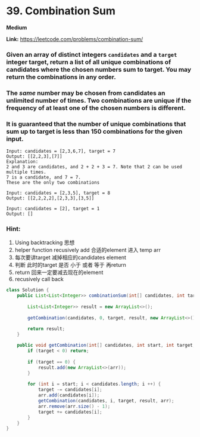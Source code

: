 # 39. Combination Sum

**Medium**

**Link:** https://leetcode.com/problems/combination-sum/


### Given an array of distinct integers `candidates` and a `target` integer target, return a list of all unique combinations of candidates where the chosen numbers sum to target. You may return the combinations in any order.

### The *same* number may be chosen from candidates an unlimited number of times. Two combinations are unique if the frequency of at least one of the chosen numbers is different.

### It is guaranteed that the number of unique combinations that sum up to target is less than 150 combinations for the given input.



```
Input: candidates = [2,3,6,7], target = 7
Output: [[2,2,3],[7]]
Explanation:
2 and 3 are candidates, and 2 + 2 + 3 = 7. Note that 2 can be used multiple times.
7 is a candidate, and 7 = 7.
These are the only two combinations

Input: candidates = [2,3,5], target = 8
Output: [[2,2,2,2],[2,3,3],[3,5]]

Input: candidates = [2], target = 1
Output: []
```

### Hint:
1. Using backtracking 思想
2. helper function recusively add 合适的element 进入 temp arr
3. 每次要讲target 减掉相应的candidates element
4. 判断 此时的target 是否 小于 或者 等于 再return
5. return 回来一定要减去现在的element
6. recusively call back


```java
class Solution {
    public List<List<Integer>> combinationSum(int[] candidates, int target) {
        
        List<List<Integer>> result = new ArrayList<>();
        
        getCombination(candidates, 0, target, result, new ArrayList<>());

        return result;
    }
    
    public void getCombination(int[] candidates, int start, int target, List<List<Integer>> result, List<Integer> arr) {
        if (target < 0) return;
        
        if (target == 0) {
            result.add(new ArrayList<>(arr));
        }
        
        for (int i = start; i < candidates.length; i ++) {
            target -= candidates[i];
            arr.add(candidates[i]);
            getCombination(candidates, i, target, result, arr);
            arr.remove(arr.size() - 1);
            target += candidates[i];
        }
    } 
}



```